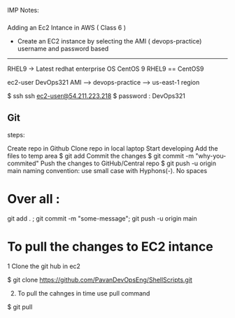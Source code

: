IMP Notes:

### 

Adding an Ec2 Intance in AWS ( Class 6 )

- Create an EC2 instance by selecting the AMI ( devops-practice)
username and password based
---------------------------
RHEL9 -> Latest redhat enterprise OS
CentOS 9
RHEL9 == CentOS9

ec2-user
DevOps321
AMI --> devops-practice --> us-east-1 region

$ ssh ssh ec2-user@54.211.223.218
$ password : DevOps321

## Git 

steps:

Create repo in Github
Clone repo in local laptop
Start developing
Add the files to temp area
  $ git add <file-name>
Commit the changes
  $ git commit -m "why-you-commited"
Push the changes to GitHub/Central repo
  $ git push -u origin main
naming convention: use small case with Hyphons(-). No spaces

# Over all :

git add . ; git commit -m "some-message"; git push -u origin main

# To pull the changes to EC2 intance 

1 Clone the git hub in ec2 

$ git clone https://github.com/PavanDevOpsEng/ShellScripts.git

2. To pull the cahnges in time use pull command

$ git pull 
